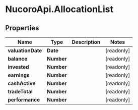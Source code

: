 # NucoroApi.AllocationList

## Properties

Name | Type | Description | Notes
------------ | ------------- | ------------- | -------------
**valuationDate** | **Date** |  | [readonly] 
**balance** | **Number** |  | [readonly] 
**invested** | **Number** |  | [readonly] 
**earnings** | **Number** |  | [readonly] 
**cashActive** | **Number** |  | [readonly] 
**tradeTotal** | **Number** |  | [readonly] 
**performance** | **Number** |  | [readonly] 


